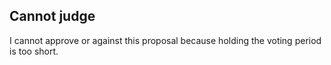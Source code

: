 ## Cannot judge

I cannot approve or against this proposal because holding the voting period is too short.
